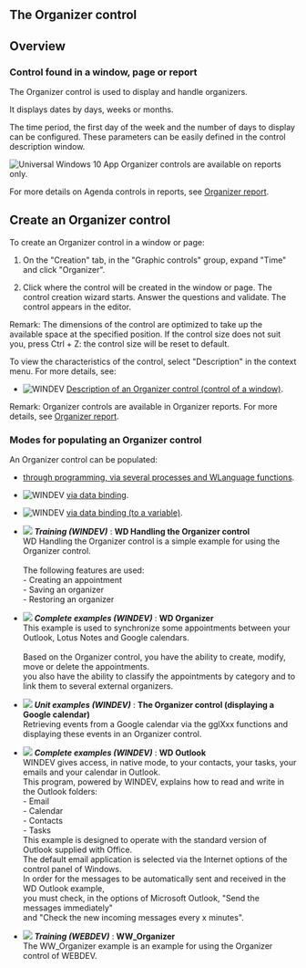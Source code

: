 
## The Organizer control
			

<a name="NOTE1"></a>
<a name="NOTE1_1"></a>




## Overview
<a name="overview_ELTTEXTE000177"></a>


### Control found in a window, page or report
<a name="control_found_window_page_report_ELTPARAGRAPHE000010"></a>

The Organizer control is used to display and handle organizers. 

It displays dates by days, weeks or months. 

The time period, the first day of the week and the number of days to display can be configured. These parameters can be easily defined in the control description window. 

![Universal Windows 10 App](https://doc.pcsoft.fr/ext/images/us/UNIVERSALAPP.png) Organizer controls are available on reports only.

For more details on Agenda controls in reports, see [Organizer report](../WDChamp/1011079.md). 





<a name="NOTE2"></a>
<a name="NOTE2_1"></a>


## Create an Organizer control
<a name="create_organizer_control_ELTTEXTE000201"></a>
To create an Organizer control in a window or page:

1. On the "Creation" tab, in the "Graphic controls" group, expand "Time" and click "Organizer".

2. Click where the control will be created in the window or page. 
	The control creation wizard starts. Answer the questions and validate. The control appears in the editor.


Remark: The dimensions of the control are optimized to take up the available space at the specified position. If the control size does not suit you, press Ctrl + Z: the control size will be reset to default.

To view the characteristics of the control, select "Description" in the context menu. For more details, see: 

- ![WINDEV](https://doc.pcsoft.fr/ext/images/us/WD.png) [Description of an Organizer control (control of a window)](../WDChamp/1016329.md).




Remark: Organizer controls are available in Organizer reports. For more details, see [Organizer report](../WDChamp/1011079.md).





<a name="NOTE2_2"></a>


### Modes for populating an Organizer control
<a name="modes_for_populating_organizer_control_ELTPARAGRAPHE000108"></a>

An Organizer control can be populated: 

- [through programming, via several processes and WLanguage functions](../WDChamp/1016326.md). 

- ![WINDEV](https://doc.pcsoft.fr/ext/images/us/WD.png) [via data binding](../WDChamp/1016325.md). 

- ![WINDEV](https://doc.pcsoft.fr/ext/images/us/WD.png) [via data binding (to a variable)](../WDChamp/1016325.md). 




- ![](https://doc.pcsoft.fr/en-US/images/image.awp?langid=3&name=WDHandlingtheOrganizercontrol.gif) ***Training (WINDEV)*** : **WD Handling the Organizer control** <br>WD Handling the Organizer control is a simple example for using the Organizer control. <br><br>The following features are used:<br>- Creating an appointment<br>- Saving an organizer<br>- Restoring an organizer
- ![](https://doc.pcsoft.fr/en-US/images/image.awp?langid=3&name=WDOrganizer.gif) ***Complete examples (WINDEV)*** : **WD Organizer** <br>This example is used to synchronize some appointments between your Outlook, Lotus Notes and Google calendars.<br><br>Based on the Organizer control, you have the ability to create, modify, move or delete the appointments.<br>you also have the ability to classify the appointments by category and to link them to several external organizers.
- ![](https://doc.pcsoft.fr/en-US/images/image.awp?langid=3&name=TheOrganizercontrol_displayingaGooglecalendar_.gif) ***Unit examples (WINDEV)*** : **The Organizer control (displaying a Google calendar)** <br>Retrieving events from a Google calendar via the gglXxx functions and displaying these events in an Organizer control.
- ![](https://doc.pcsoft.fr/en-US/images/image.awp?langid=3&name=WDOutlook.gif) ***Complete examples (WINDEV)*** : **WD Outlook** <br>WINDEV gives access, in native mode, to your contacts, your tasks, your emails and your calendar in Outlook.<br>This program, powered by WINDEV, explains how to read and write in the Outlook folders:<br>- Email<br>- Calendar<br>- Contacts<br>- Tasks<br>This example is designed to operate with the standard version of Outlook supplied with Office.<br>The default email application is selected via the Internet options of the control panel of Windows.<br>In order for the messages to be automatically sent and received in the WD Outlook example, <br>you must check, in the options of Microsoft Outlook, "Send the messages immediately"<br>and "Check the new incoming messages every x minutes".
- ![](https://doc.pcsoft.fr/en-US/images/image.awp?langid=3&name=WW_Organizer.gif) ***Training (WEBDEV)*** : **WW_Organizer** <br>The WW_Organizer example is an example for using the Organizer control of WEBDEV.


